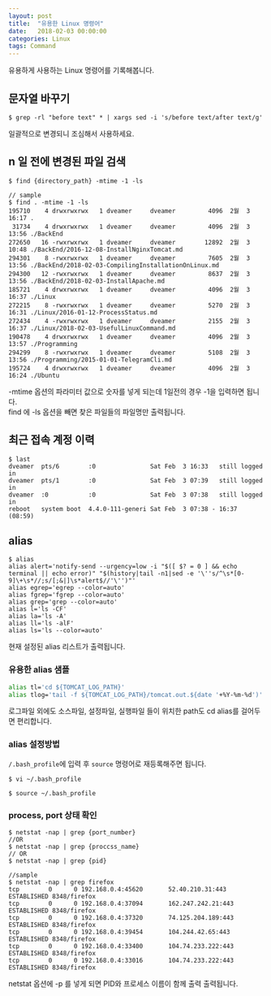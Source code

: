```yaml
---
layout: post
title:  "유용한 Linux 명령어"
date:   2018-02-03 00:00:00
categories: Linux
tags: Command 
---
```


유용하게 사용하는 Linux 명령어를 기록해봅니다.  

<!--more-->

## 문자열 바꾸기

~~~terminal
$ grep -rl "before text" * | xargs sed -i 's/before text/after text/g'
~~~

일괄적으로 변경되니 조심해서 사용하세요.  

## n 일 전에 변경된 파일 검색

~~~terminal
$ find {directory_path} -mtime -1 -ls

// sample
$ find . -mtime -1 -ls
195710    4 drwxrwxrwx   1 dveamer     dveamer         4096  2월  3 16:17 .
 31734    4 drwxrwxrwx   1 dveamer     dveamer         4096  2월  3 13:56 ./BackEnd
272650   16 -rwxrwxrwx   1 dveamer     dveamer        12892  2월  3 10:48 ./BackEnd/2016-12-08-InstallNginxTomcat.md
294301    8 -rwxrwxrwx   1 dveamer     dveamer         7605  2월  3 13:56 ./BackEnd/2018-02-03-CompilingInstallationOnLinux.md
294300   12 -rwxrwxrwx   1 dveamer     dveamer         8637  2월  3 13:56 ./BackEnd/2018-02-03-InstallApache.md
185721    4 drwxrwxrwx   1 dveamer     dveamer         4096  2월  3 16:37 ./Linux
272215    8 -rwxrwxrwx   1 dveamer     dveamer         5270  2월  3 16:31 ./Linux/2016-01-12-ProcessStatus.md
272434    4 -rwxrwxrwx   1 dveamer     dveamer         2155  2월  3 16:37 ./Linux/2018-02-03-UsefulLinuxCommand.md
190478    4 drwxrwxrwx   1 dveamer     dveamer         4096  2월  3 13:57 ./Programming
294299    8 -rwxrwxrwx   1 dveamer     dveamer         5108  2월  3 13:56 ./Programming/2015-01-01-TelegramCli.md
195724    4 drwxrwxrwx   1 dveamer     dveamer         4096  2월  3 16:24 ./Ubuntu
~~~

-mtime 옵션의 파라미터 값으로 숫자를 넣게 되는데 1일전의 경우 -1을 입력하면 됩니다.  
find 에 -ls 옵션을 빼면 찾은 파일들의 파일명만 출력됩니다.  

## 최근 접속 계정 이력

~~~terminal
$ last
dveamer  pts/6        :0               Sat Feb  3 16:33   still logged in   
dveamer  pts/1        :0               Sat Feb  3 07:39   still logged in   
dveamer  :0           :0               Sat Feb  3 07:38   still logged in   
reboot   system boot  4.4.0-111-generi Sat Feb  3 07:38 - 16:37  (08:59) 
~~~

## alias

~~~terminal
$ alias
alias alert='notify-send --urgency=low -i "$([ $? = 0 ] && echo terminal || echo error)" "$(history|tail -n1|sed -e '\''s/^\s*[0-9]\+\s*//;s/[;&|]\s*alert$//'\'')"'
alias egrep='egrep --color=auto'
alias fgrep='fgrep --color=auto'
alias grep='grep --color=auto'
alias l='ls -CF'
alias la='ls -A'
alias ll='ls -alF'
alias ls='ls --color=auto'
~~~

현재 설정된 alias 리스트가 출력됩니다.  

### 유용한 alias 샘플

~~~bash
alias tl='cd ${TOMCAT_LOG_PATH}'
alias tlog='tail -f ${TOMCAT_LOG_PATH}/tomcat.out.${date '+%Y-%m-%d')'
~~~

로그파일 외에도 소스파일, 설정파일, 실행파일 들이 위치한 path도 cd alias를 걸어두면 편리합니다.  

### alias 설정방법

```/.bash_profile```에 입력 후 ```source``` 명령어로 재등록해주면 됩니다.  

~~~terminal
$ vi ~/.bash_profile

$ source ~/.bash_profile
~~~

### process, port 상태 확인

~~~terminal
$ netstat -nap | grep {port_number}
//OR
$ netstat -nap | grep {proccss_name}
// OR
$ netstat -nap | grep {pid}

//sample
$ netstat -nap | grep firefox
tcp        0      0 192.168.0.4:45620       52.40.210.31:443        ESTABLISHED 8348/firefox    
tcp        0      0 192.168.0.4:37094       162.247.242.21:443      ESTABLISHED 8348/firefox    
tcp        0      0 192.168.0.4:37320       74.125.204.189:443      ESTABLISHED 8348/firefox    
tcp        0      0 192.168.0.4:39454       104.244.42.65:443       ESTABLISHED 8348/firefox    
tcp        0      0 192.168.0.4:33400       104.74.233.222:443      ESTABLISHED 8348/firefox    
tcp        0      0 192.168.0.4:33016       104.74.233.222:443      ESTABLISHED 8348/firefox 
~~~

netstat 옵션에 -p 를 넣게 되면 PID와 프로세스 이름이 함께 출력 출력됩니다.  






